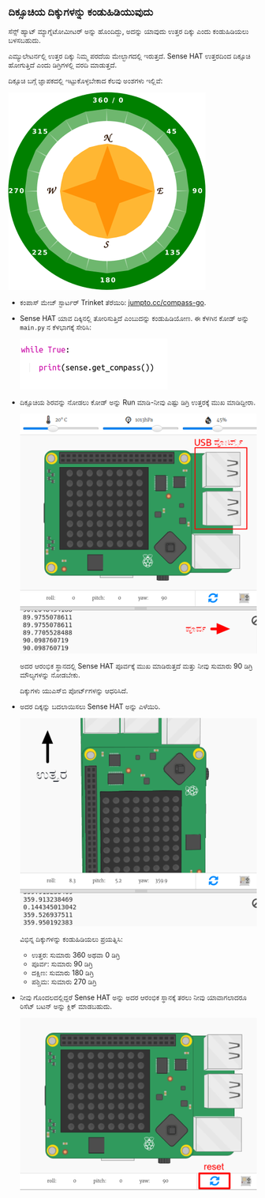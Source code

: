 ## ದಿಕ್ಸೂಚಿಯ ದಿಕ್ಕುಗಳನ್ನು ಕಂಡುಹಿಡಿಯುವುದು

ಸೆನ್ಸ್ ಹ್ಯಾಟ್ ಮ್ಯಾಗ್ನೆಟೋಮೀಟರ್ ಅನ್ನು ಹೊಂದಿದ್ದು, ಅದನ್ನು ಯಾವುದು ಉತ್ತರ ದಿಕ್ಕು ಎಂದು ಕಂಡುಹಿಡಿಯಲು ಬಳಸಬಹುದು.

ಎಮ್ಯುಲೇಟರ್ನಲ್ಲಿ ಉತ್ತರ ದಿಕ್ಕು ನಿಮ್ಮ ಪರದೆಯ ಮೇಲ್ಭಾಗದಲ್ಲಿ ಇರುತ್ತದೆ. Sense HAT ಉತ್ತರದಿಂದ ದಿಕ್ಸೂಚಿ ಹೋಗುತ್ತಿದೆ ಎಂದು ಡಿಗ್ರಿಗಳಲ್ಲಿ ವರದಿ ಮಾಡುತ್ತದೆ.

ದಿಕ್ಸೂಚಿ ಬಗ್ಗೆ ಜ್ಞಾಪಕದಲ್ಲಿ ಇಟ್ಟುಕೊಳ್ಳಬೇಕಾದ ಕೆಲವು ಅಂಶಗಳು ಇಲ್ಲಿವೆ:

![ಸ್ಕ್ರೀನ್‍ಶಾಟ್](images/compass-nsew.png)

+ ಕಂಪಾಸ್ ಮೇಜ್ ಸ್ಟಾರ್ಟರ್ Trinket ತೆರೆಯಿರಿ: <a href="http://jumpto.cc/compass-go" target="_blank">jumpto.cc/compass-go</a>.

+ Sense HAT ಯಾವ ದಿಕ್ಕಿನಲ್ಲಿ ತೋರಿಸುತ್ತಿದೆ ಎಂಬುದನ್ನು ಕಂಡುಹಿಡಿಯೋಣ. ಈ ಕೆಳಗಿನ ಕೋಡ್ ಅನ್ನು `main.py` ನ ಕೆಳಭಾಗಕ್ಕೆ ಸೇರಿಸಿ:
    
    ![ಸ್ಕ್ರೀನ್‍ಶಾಟ್](images/compass-get.png)

+ ದಿಕ್ಸೂಚಿಯ ಶಿರವನ್ನು ನೋಡಲು ಕೋಡ್ ಅನ್ನು Run ಮಾಡಿ-ನೀವು ಎಷ್ಟು ಡಿಗ್ರಿ ಉತ್ತರಕ್ಕೆ ಮುಖ ಮಾಡಿದ್ದೀರಾ.
    
    ![ಸ್ಕ್ರೀನ್‍ಶಾಟ್](images/compass-east.png)
    
    ಅದರ ಆರಂಭಿಕ ಸ್ಥಾನದಲ್ಲಿ Sense HAT ಪೂರ್ವಕ್ಕೆ ಮುಖ ಮಾಡಿರುತ್ತದೆ ಮತ್ತು ನೀವು ಸುಮಾರು 90 ಡಿಗ್ರಿ ಮೌಲ್ಯಗಳನ್ನು ನೋಡಬೇಕು.
    
    ದಿಕ್ಕುಗಳು ಯುಎಸ್‌ಬಿ ಪೋರ್ಟ್‌ಗಳನ್ನು ಆಧರಿಸಿದೆ.

+ ಅದರ ದಿಕ್ಕನ್ನು ಬದಲಾಯಿಸಲು Sense HAT ಅನ್ನು ಎಳೆಯಿರಿ.
    
    ![ಸ್ಕ್ರೀನ್‍ಶಾಟ್](images/compass-north.png)
    
    ವಿಭಿನ್ನ ದಿಕ್ಕುಗಳನ್ನು ಕಂಡುಹಿಡಿಯಲು ಪ್ರಯತ್ನಿಸಿ:
    
    + ಉತ್ತರ: ಸುಮಾರು 360 ಅಥವಾ 0 ಡಿಗ್ರಿ 
    + ಪೂರ್ವ: ಸುಮಾರು 90 ಡಿಗ್ರಿ
    + ದಕ್ಷಿಣ: ಸುಮಾರು 180 ಡಿಗ್ರಿ
    + ಪಶ್ಚಿಮ: ಸುಮಾರು 270 ಡಿಗ್ರಿ

+ ನೀವು ಗೊಂದಲದಲ್ಲಿದ್ದರೆ Sense HAT ಅನ್ನು ಅದರ ಆರಂಭಿಕ ಸ್ಥಾನಕ್ಕೆ ತರಲು ನೀವು ಯಾವಾಗಲಾದರೂ ರಿಸೆಟ್ ಬಟನ್ ಅನ್ನು ಕ್ಲಿಕ್ ಮಾಡಬಹುದು.
    
    ![ಸ್ಕ್ರೀನ್‍ಶಾಟ್](images/compass-reset.png)